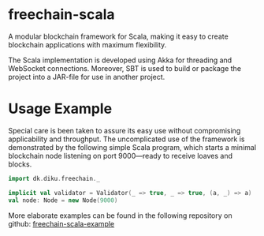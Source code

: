 # freechain-scala
A modular blockchain framework for Scala, making it easy to create blockchain applications with maximum flexibility.

The Scala implementation is developed using Akka for threading and WebSocket connections. Moreover, SBT is used to build or package the project into a JAR-file for use in another project.

# Usage Example
Special care is been taken to assure its easy use without compromising applicability and throughput. The uncomplicated use of the framework is demonstrated by the following simple Scala program, which starts a minimal blockchain node listening on port 9000&mdash;ready to receive loaves and blocks.

```scala
import dk.diku.freechain._

implicit val validator = Validator(_ => true, _ => true, (a, _) => a)
val node: Node = new Node(9000)
```


More elaborate examples can be found in the following repository on github:
[freechain-scala-example](https://www.github.com/peteremiljensen/freechain-scala-example)
